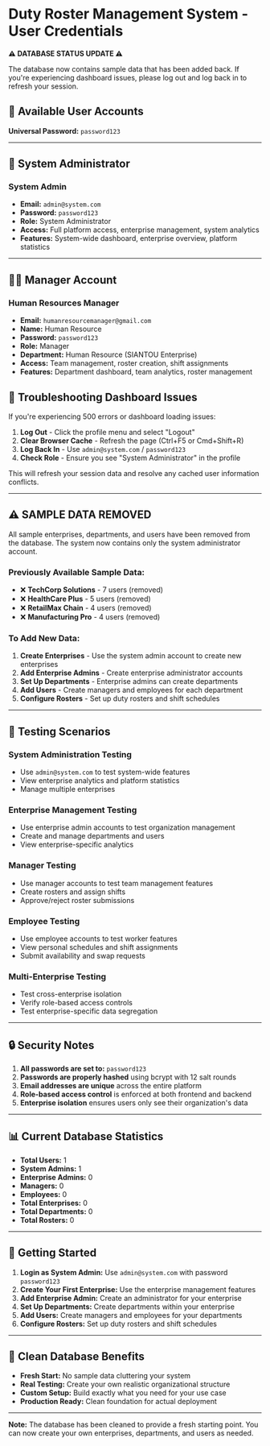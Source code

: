 # Duty Roster Management System - User Credentials

**⚠️ DATABASE STATUS UPDATE ⚠️**

The database now contains sample data that has been added back. If you're experiencing dashboard issues, please log out and log back in to refresh your session.

## 🔐 **Available User Accounts**
**Universal Password:** `password123`

---

## 👑 **System Administrator**

### System Admin
- **Email:** `admin@system.com`
- **Password:** `password123`
- **Role:** System Administrator
- **Access:** Full platform access, enterprise management, system analytics
- **Features:** System-wide dashboard, enterprise overview, platform statistics

---

## 👨‍💼 **Manager Account**

### Human Resources Manager
- **Email:** `humanresourcemanager@gmail.com`
- **Name:** Human Resource
- **Password:** `password123`
- **Role:** Manager
- **Department:** Human Resource (SIANTOU Enterprise)
- **Access:** Team management, roster creation, shift assignments
- **Features:** Department dashboard, team analytics, roster management

## 🔄 **Troubleshooting Dashboard Issues**

If you're experiencing 500 errors or dashboard loading issues:

1. **Log Out** - Click the profile menu and select "Logout"
2. **Clear Browser Cache** - Refresh the page (Ctrl+F5 or Cmd+Shift+R)
3. **Log Back In** - Use `admin@system.com` / `password123`
4. **Check Role** - Ensure you see "System Administrator" in the profile

This will refresh your session data and resolve any cached user information conflicts.

---

## ⚠️ **SAMPLE DATA REMOVED**

All sample enterprises, departments, and users have been removed from the database. The system now contains only the system administrator account.

### **Previously Available Sample Data:**
- ❌ **TechCorp Solutions** - 7 users (removed)
- ❌ **HealthCare Plus** - 5 users (removed)
- ❌ **RetailMax Chain** - 4 users (removed)
- ❌ **Manufacturing Pro** - 4 users (removed)

### **To Add New Data:**
1. **Create Enterprises** - Use the system admin account to create new enterprises
2. **Add Enterprise Admins** - Create enterprise administrator accounts
3. **Set Up Departments** - Enterprise admins can create departments
4. **Add Users** - Create managers and employees for each department
5. **Configure Rosters** - Set up duty rosters and shift schedules

---

## 🎯 **Testing Scenarios**

### System Administration Testing
- Use `admin@system.com` to test system-wide features
- View enterprise analytics and platform statistics
- Manage multiple enterprises

### Enterprise Management Testing
- Use enterprise admin accounts to test organization management
- Create and manage departments and users
- View enterprise-specific analytics

### Manager Testing
- Use manager accounts to test team management features
- Create rosters and assign shifts
- Approve/reject roster submissions

### Employee Testing
- Use employee accounts to test worker features
- View personal schedules and shift assignments
- Submit availability and swap requests

### Multi-Enterprise Testing
- Test cross-enterprise isolation
- Verify role-based access controls
- Test enterprise-specific data segregation

---

## 🔒 **Security Notes**

1. **All passwords are set to:** `password123`
2. **Passwords are properly hashed** using bcrypt with 12 salt rounds
3. **Email addresses are unique** across the entire platform
4. **Role-based access control** is enforced at both frontend and backend
5. **Enterprise isolation** ensures users only see their organization's data

---

## 📊 **Current Database Statistics**

- **Total Users:** 1
- **System Admins:** 1
- **Enterprise Admins:** 0
- **Managers:** 0
- **Employees:** 0
- **Total Enterprises:** 0
- **Total Departments:** 0
- **Total Rosters:** 0

---

## 🚀 **Getting Started**

1. **Login as System Admin:** Use `admin@system.com` with password `password123`
2. **Create Your First Enterprise:** Use the enterprise management features
3. **Add Enterprise Admin:** Create an administrator for your enterprise
4. **Set Up Departments:** Create departments within your enterprise
5. **Add Users:** Create managers and employees for your departments
6. **Configure Rosters:** Set up duty rosters and shift schedules

---

## 🔧 **Clean Database Benefits**

- **Fresh Start:** No sample data cluttering your system
- **Real Testing:** Create your own realistic organizational structure
- **Custom Setup:** Build exactly what you need for your use case
- **Production Ready:** Clean foundation for actual deployment

---

**Note:** The database has been cleaned to provide a fresh starting point. You can now create your own enterprises, departments, and users as needed.
